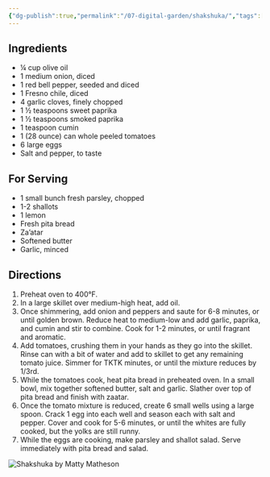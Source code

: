```yaml
---
{"dg-publish":true,"permalink":"/07-digital-garden/shakshuka/","tags":["recipes"],"updated":"2025-04-03T08:42:31.203-07:00"}
---
```


## Ingredients
- ¼ cup olive oil 
- 1 medium onion, diced 
- 1 red bell pepper, seeded and diced 
- 1 Fresno chile, diced 
- 4 garlic cloves, finely chopped 
- 1 ½ teaspoons sweet paprika 
- 1 ½ teaspoons smoked paprika 
- 1 teaspoon cumin 
- 1 (28 ounce) can whole peeled tomatoes 
- 6 large eggs 
- Salt and pepper, to taste

## For Serving
- 1 small bunch fresh parsley, chopped 
- 1-2 shallots 
- 1 lemon 
- Fresh pita bread 
- Za’atar 
- Softened butter 
- Garlic, minced

## Directions
1. Preheat oven to 400°F. 
2. In a large skillet over medium-high heat, add oil. 
3. Once shimmering, add onion and peppers and saute for 6-8 minutes, or until golden brown. Reduce heat to medium-low and add garlic, paprika, and cumin and stir to combine. Cook for 1-2 minutes, or until fragrant and aromatic. 
4. Add tomatoes, crushing them in your hands as they go into the skillet. Rinse can with a bit of water and add to skillet to get any remaining tomato juice. Simmer for TKTK minutes, or until the mixture reduces by 1/3rd. 
5. While the tomatoes cook, heat pita bread in preheated oven. In a small bowl, mix together softened butter, salt and garlic. Slather over top of pita bread and finish with zaatar. 
6. Once the tomato mixture is reduced, create 6 small wells using a large spoon. Crack 1 egg into each well and season each with salt and pepper. Cover and cook for 5-6 minutes, or until the whites are fully cooked, but the yolks are still runny. 
7. While the eggs are cooking, make parsley and shallot salad. Serve immediately with pita bread and salad.

![Shakshuka by Matty Matheson](https://youtu.be/-T3bYeErRGk?si=vLvUNtpHdZrpQK1S)